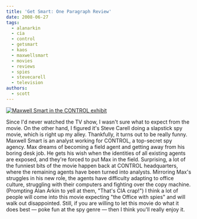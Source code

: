 ```yaml
---
title: 'Get Smart: One Paragraph Review'
date: 2008-06-27
tags:
  - alanarkin
  - cia
  - control
  - getsmart
  - kaos
  - maxwellsmart
  - movies
  - reviews
  - spies
  - stevecarell
  - television
authors:
  - scott
---
```


[![Maxwell Smart in the CONTROL exhibit](/images/2615394913_ede39f5d1c.jpg)](http://www.flickr.com/photos/spaceninja/2615394913/)

Since I'd never watched the TV show, I wasn't sure what to expect from the movie. On the other hand, I figured it's Steve Carell doing a slapstick spy movie, which is right up my alley. Thankfully, it turns out to be really funny. Maxwell Smart is an analyst working for CONTROL, a top-secret spy agency. Max dreams of becoming a field agent and getting away from his boring desk job. He gets his wish when the identities of all existing agents are exposed, and they're forced to put Max in the field. Surprising, a lot of the funniest bits of the movie happen back at CONTROL headquarters, where the remaining agents have been turned into analysts. Mirroring Max's struggles in his new role, the agents have difficulty adapting to office culture, struggling with their computers and fighting over the copy machine. (Prompting Alan Arkin to yell at them, "That's CIA crap!") I think a lot of people will come into this movie expecting "the Office with spies" and will walk out disappointed. Still, if you are willing to let this movie do what it does best — poke fun at the spy genre — then I think you'll really enjoy it.
